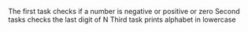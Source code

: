 The first task checks if a number is negative or positive or zero
Second tasks checks the last digit of N
Third task prints alphabet in lowercase